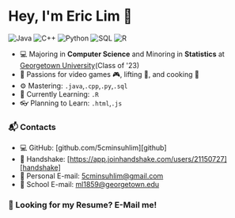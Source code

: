 # Hey, I'm Eric Lim 👋 

![Java](https://img.shields.io/badge/Java-Intermediate-yellow)
![C++](https://img.shields.io/badge/C%2B%2B-Intermediate-yellow)
![Python](https://img.shields.io/badge/Python-Intermediate-yellow)
![SQL](https://img.shields.io/badge/SQL-Intermediate-yellow)
![R](https://img.shields.io/badge/R-Beginner-brightgreen)

- 💻 Majoring in **Computer Science** and Minoring in **Statistics** at [Georgetown University](https://www.georgetown.edu/)(Class of '23)
- 🎉 Passions for video games 🎮, lifting 💪, and cooking 🍖
- ⚙️ Mastering: `.java`,`.cpp`,`.py`,`.sql`
- 🌱 Currently Learning: `.R`
- 👓 Planning to Learn: `.html`,`.js`


### 📬 Contacts
- 💻 GitHub: [github.com/5cminsuhlim][github]
- 🤝 Handshake: [https://app.joinhandshake.com/users/21150727][handshake]
- 📧 Personal E-mail: 5cminsuhlim@gmail.com
- 📧 School E-mail: ml1859@georgetown.edu


### 📃 Looking for my Resume? E-Mail me!
